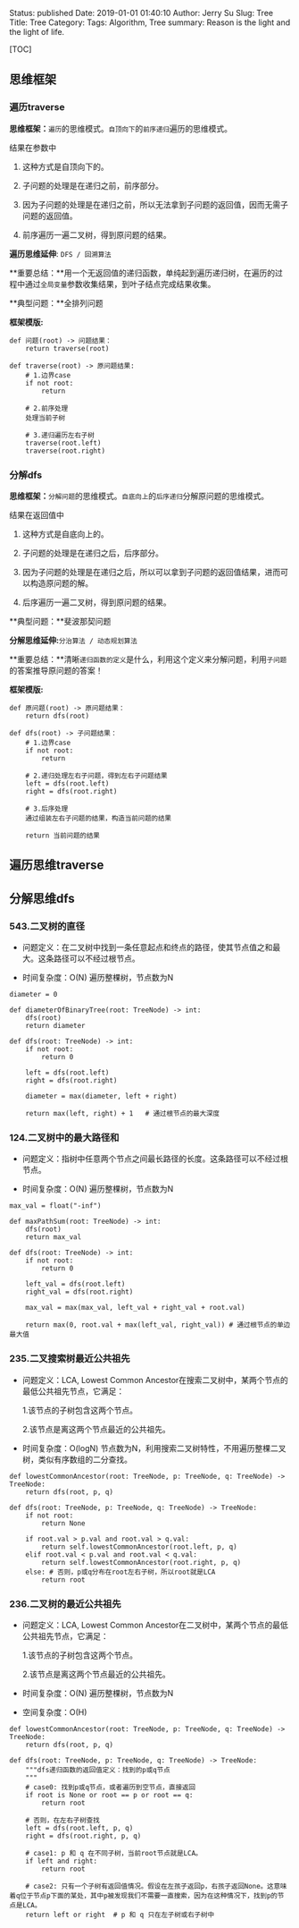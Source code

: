 Status: published
Date: 2019-01-01 01:40:10
Author: Jerry Su
Slug: Tree
Title: Tree
Category: 
Tags: Algorithm, Tree
summary: Reason is the light and the light of life.

[TOC]

## 思维框架

### 遍历traverse

**思维框架：**`遍历`的思维模式。`自顶向下`的`前序递归`遍历的思维模式。

结果在参数中

1. 这种方式是自顶向下的。

2. 子问题的处理是在递归之前，前序部分。

3. 因为子问题的处理是在递归之前，所以无法拿到子问题的返回值，因而无需子问题的返回值。

4. 前序遍历一遍二叉树，得到原问题的结果。

**遍历思维延伸**: `DFS / 回溯算法`

**重要总结：**用一个无返回值的递归函数，单纯起到遍历递归树，在遍历的过程中通过`全局变量`参数收集结果，到叶子结点完成结果收集。

**典型问题：**全排列问题

**框架模版:**

```
def 问题(root) -> 问题结果：
    return traverse(root)

def traverse(root) -> 原问题结果:
    # 1.边界case
    if not root:
        return

    # 2.前序处理
    处理当前子树

    # 3.递归遍历左右子树
    traverse(root.left)
    traverse(root.right)
```

### 分解dfs

**思维框架：**`分解问题`的思维模式。`自底向上`的`后序递归`分解原问题的思维模式。

结果在返回值中

1. 这种方式是自底向上的。

2. 子问题的处理是在递归之后，后序部分。

3. 因为子问题的处理是在递归之后，所以可以拿到子问题的返回值结果，进而可以构造原问题的解。

4. 后序遍历一遍二叉树，得到原问题的结果。

**典型问题：**斐波那契问题

**分解思维延伸:**`分治算法 / 动态规划算法`

**重要总结：**清晰`递归函数的定义`是什么，利用这个定义来分解问题，利用`子问题`的答案推导原问题的答案！

**框架模版:**

```
def 原问题(root) -> 原问题结果：
    return dfs(root)

def dfs(root) -> 子问题结果：
    # 1.边界case
    if not root:
        return

    # 2.递归处理左右子问题，得到左右子问题结果
    left = dfs(root.left)
    right = dfs(root.right)

    # 3.后序处理
    通过组装左右子问题的结果，构造当前问题的结果
    
    return 当前问题的结果
```

## 遍历思维traverse

## 分解思维dfs

### 543.二叉树的直径

- 问题定义：在二叉树中找到一条任意起点和终点的路径，使其节点值之和最大。这条路径可以不经过根节点。

- 时间复杂度：O(N) 遍历整棵树，节点数为N

```
diameter = 0

def diameterOfBinaryTree(root: TreeNode) -> int:
    dfs(root)
    return diameter

def dfs(root: TreeNode) -> int:
    if not root:
        return 0
    
    left = dfs(root.left)
    right = dfs(root.right)
    
    diameter = max(diameter, left + right)

    return max(left, right) + 1   # 通过根节点的最大深度
```

### 124.二叉树中的最大路径和

- 问题定义：指树中任意两个节点之间最长路径的长度。这条路径可以不经过根节点。

- 时间复杂度：O(N) 遍历整棵树，节点数为N

```
max_val = float("-inf")
        
def maxPathSum(root: TreeNode) -> int:
    dfs(root)
    return max_val

def dfs(root: TreeNode) -> int:
    if not root:
        return 0

    left_val = dfs(root.left)
    right_val = dfs(root.right)

    max_val = max(max_val, left_val + right_val + root.val)
    
    return max(0, root.val + max(left_val, right_val)) # 通过根节点的单边最大值
```

### 235.二叉搜索树最近公共祖先

- 问题定义：LCA, Lowest Common Ancestor在搜索二叉树中，某两个节点的最低公共祖先节点，它满足：

    1.该节点的子树包含这两个节点。

    2.该节点是离这两个节点最近的公共祖先。

- 时间复杂度：O(logN) 节点数为N，利用搜索二叉树特性，不用遍历整棵二叉树，类似有序数组的二分查找。

```
def lowestCommonAncestor(root: TreeNode, p: TreeNode, q: TreeNode) -> TreeNode:
    return dfs(root, p, q)

def dfs(root: TreeNode, p: TreeNode, q: TreeNode) -> TreeNode:
    if not root:
        return None

    if root.val > p.val and root.val > q.val:
        return self.lowestCommonAncestor(root.left, p, q)
    elif root.val < p.val and root.val < q.val:
        return self.lowestCommonAncestor(root.right, p, q)
    else: # 否则，p或q分布在root左右子树，所以root就是LCA
        return root
```

### 236.二叉树的最近公共祖先

- 问题定义：LCA, Lowest Common Ancestor在二叉树中，某两个节点的最低公共祖先节点，它满足：

    1.该节点的子树包含这两个节点。

    2.该节点是离这两个节点最近的公共祖先。

- 时间复杂度：O(N) 遍历整棵树，节点数为N

- 空间复杂度：O(H)

```
def lowestCommonAncestor(root: TreeNode, p: TreeNode, q: TreeNode) -> TreeNode:
    return dfs(root, p, q)

def dfs(root: TreeNode, p: TreeNode, q: TreeNode) -> TreeNode:
    """dfs递归函数的返回值定义：找到的p或q节点
    """
    # case0: 找到p或q节点，或者遍历到空节点，直接返回
    if root is None or root == p or root == q:
        return root
    
    # 否则，在左右子树查找
    left = dfs(root.left, p, q)
    right = dfs(root.right, p, q)

    # case1: p 和 q 在不同子树，当前root节点就是LCA。
    if left and right:
        return root  
    
    # case2: 只有一个子树有返回值情况。假设在左孩子返回p，右孩子返回None。这意味着q位于节点p下面的某处，其中p被发现我们不需要一直搜索，因为在这种情况下，找到p的节点是LCA。
    return left or right  # p 和 q 只在左子树或右子树中
```
